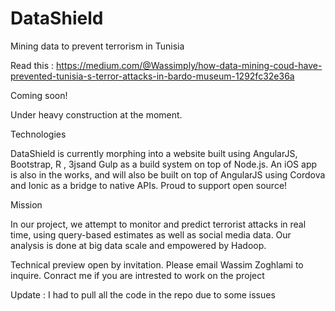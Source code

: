 # DataShield
Mining data to prevent terrorism in Tunisia

Read this : https://medium.com/@Wassimply/how-data-mining-coud-have-prevented-tunisia-s-terror-attacks-in-bardo-museum-1292fc32e36a



Coming soon!

Under heavy construction at the moment.

Technologies

DataShield is currently morphing into a website built using AngularJS, Bootstrap, R , 3jsand Gulp as a build system on top of Node.js. An iOS app is also in the works, and will also be built on top of AngularJS using Cordova and Ionic as a bridge to native APIs. Proud to support open source!

 Mission 
 
In our project, we attempt to monitor and predict terrorist attacks in real time, using query-based estimates as well as social media data. Our analysis is done at big data scale and empowered by Hadoop.

Technical preview open by invitation. Please email Wassim Zoghlami to inquire.
Conract me if you are intrested to work on the project 


Update : I had to pull all the code in the repo due to some issues
